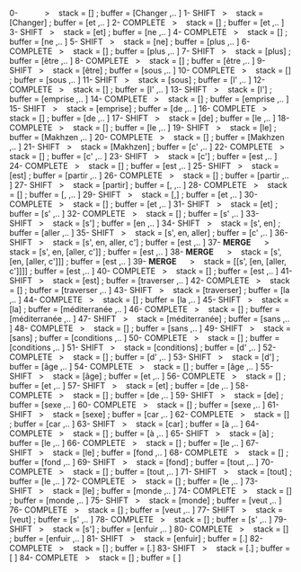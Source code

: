 0- &nbsp;&nbsp;&nbsp;&nbsp;&nbsp;&nbsp;&nbsp;&nbsp;&nbsp;&nbsp;&nbsp;>&nbsp;&nbsp;&nbsp; stack = []   ; buffer = [Changer ,.. ]
1- SHIFT&nbsp;&nbsp;&nbsp;>&nbsp;&nbsp;&nbsp; stack = [Changer]   ; buffer = [et ,.. ]
2- COMPLETE&nbsp;&nbsp;&nbsp;>&nbsp;&nbsp;&nbsp; stack = []   ; buffer = [et ,.. ]
3- SHIFT&nbsp;&nbsp;&nbsp;>&nbsp;&nbsp;&nbsp; stack = [et]   ; buffer = [ne ,.. ]
4- COMPLETE&nbsp;&nbsp;&nbsp;>&nbsp;&nbsp;&nbsp; stack = []   ; buffer = [ne ,.. ]
5- SHIFT&nbsp;&nbsp;&nbsp;>&nbsp;&nbsp;&nbsp; stack = [ne]   ; buffer = [plus ,.. ]
6- COMPLETE&nbsp;&nbsp;&nbsp;>&nbsp;&nbsp;&nbsp; stack = []   ; buffer = [plus ,.. ]
7- SHIFT&nbsp;&nbsp;&nbsp;>&nbsp;&nbsp;&nbsp; stack = [plus]   ; buffer = [être ,.. ]
8- COMPLETE&nbsp;&nbsp;&nbsp;>&nbsp;&nbsp;&nbsp; stack = []   ; buffer = [être ,.. ]
9- SHIFT&nbsp;&nbsp;&nbsp;>&nbsp;&nbsp;&nbsp; stack = [être]   ; buffer = [sous ,.. ]
10- COMPLETE&nbsp;&nbsp;&nbsp;>&nbsp;&nbsp;&nbsp; stack = []   ; buffer = [sous ,.. ]
11- SHIFT&nbsp;&nbsp;&nbsp;>&nbsp;&nbsp;&nbsp; stack = [sous]   ; buffer = [l' ,.. ]
12- COMPLETE&nbsp;&nbsp;&nbsp;>&nbsp;&nbsp;&nbsp; stack = []   ; buffer = [l' ,.. ]
13- SHIFT&nbsp;&nbsp;&nbsp;>&nbsp;&nbsp;&nbsp; stack = [l']   ; buffer = [emprise ,.. ]
14- COMPLETE&nbsp;&nbsp;&nbsp;>&nbsp;&nbsp;&nbsp; stack = []   ; buffer = [emprise ,.. ]
15- SHIFT&nbsp;&nbsp;&nbsp;>&nbsp;&nbsp;&nbsp; stack = [emprise]   ; buffer = [de ,.. ]
16- COMPLETE&nbsp;&nbsp;&nbsp;>&nbsp;&nbsp;&nbsp; stack = []   ; buffer = [de ,.. ]
17- SHIFT&nbsp;&nbsp;&nbsp;>&nbsp;&nbsp;&nbsp; stack = [de]   ; buffer = [le ,.. ]
18- COMPLETE&nbsp;&nbsp;&nbsp;>&nbsp;&nbsp;&nbsp; stack = []   ; buffer = [le ,.. ]
19- SHIFT&nbsp;&nbsp;&nbsp;>&nbsp;&nbsp;&nbsp; stack = [le]   ; buffer = [Makhzen ,.. ]
20- COMPLETE&nbsp;&nbsp;&nbsp;>&nbsp;&nbsp;&nbsp; stack = []   ; buffer = [Makhzen ,.. ]
21- SHIFT&nbsp;&nbsp;&nbsp;>&nbsp;&nbsp;&nbsp; stack = [Makhzen]   ; buffer = [c' ,.. ]
22- COMPLETE&nbsp;&nbsp;&nbsp;>&nbsp;&nbsp;&nbsp; stack = []   ; buffer = [c' ,.. ]
23- SHIFT&nbsp;&nbsp;&nbsp;>&nbsp;&nbsp;&nbsp; stack = [c']   ; buffer = [est ,.. ]
24- COMPLETE&nbsp;&nbsp;&nbsp;>&nbsp;&nbsp;&nbsp; stack = []   ; buffer = [est ,.. ]
25- SHIFT&nbsp;&nbsp;&nbsp;>&nbsp;&nbsp;&nbsp; stack = [est]   ; buffer = [partir ,.. ]
26- COMPLETE&nbsp;&nbsp;&nbsp;>&nbsp;&nbsp;&nbsp; stack = []   ; buffer = [partir ,.. ]
27- SHIFT&nbsp;&nbsp;&nbsp;>&nbsp;&nbsp;&nbsp; stack = [partir]   ; buffer = [, ,.. ]
28- COMPLETE&nbsp;&nbsp;&nbsp;>&nbsp;&nbsp;&nbsp; stack = []   ; buffer = [, ,.. ]
29- SHIFT&nbsp;&nbsp;&nbsp;>&nbsp;&nbsp;&nbsp; stack = [,]   ; buffer = [et ,.. ]
30- COMPLETE&nbsp;&nbsp;&nbsp;>&nbsp;&nbsp;&nbsp; stack = []   ; buffer = [et ,.. ]
31- SHIFT&nbsp;&nbsp;&nbsp;>&nbsp;&nbsp;&nbsp; stack = [et]   ; buffer = [s' ,.. ]
32- COMPLETE&nbsp;&nbsp;&nbsp;>&nbsp;&nbsp;&nbsp; stack = []   ; buffer = [s' ,.. ]
33- SHIFT&nbsp;&nbsp;&nbsp;>&nbsp;&nbsp;&nbsp; stack = [s']   ; buffer = [en ,.. ]
34- SHIFT&nbsp;&nbsp;&nbsp;>&nbsp;&nbsp;&nbsp; stack = [s', en]   ; buffer = [aller ,.. ]
35- SHIFT&nbsp;&nbsp;&nbsp;>&nbsp;&nbsp;&nbsp; stack = [s', en, aller]   ; buffer = [c' ,.. ]
36- SHIFT&nbsp;&nbsp;&nbsp;>&nbsp;&nbsp;&nbsp; stack = [s', en, aller, c']   ; buffer = [est ,.. ]
37- **MERGE**&nbsp;&nbsp;&nbsp;&nbsp;&nbsp;&nbsp;>&nbsp;&nbsp;&nbsp; stack = [s', en, [aller, c']]   ; buffer = [est ,.. ]
38- **MERGE**&nbsp;&nbsp;&nbsp;&nbsp;&nbsp;&nbsp;>&nbsp;&nbsp;&nbsp; stack = [s', [en, [aller, c']]]   ; buffer = [est ,.. ]
39- **MERGE**&nbsp;&nbsp;&nbsp;&nbsp;&nbsp;&nbsp;>&nbsp;&nbsp;&nbsp; stack = [[s', [en, [aller, c']]]]   ; buffer = [est ,.. ]
40- COMPLETE&nbsp;&nbsp;&nbsp;>&nbsp;&nbsp;&nbsp; stack = []   ; buffer = [est ,.. ]
41- SHIFT&nbsp;&nbsp;&nbsp;>&nbsp;&nbsp;&nbsp; stack = [est]   ; buffer = [traverser ,.. ]
42- COMPLETE&nbsp;&nbsp;&nbsp;>&nbsp;&nbsp;&nbsp; stack = []   ; buffer = [traverser ,.. ]
43- SHIFT&nbsp;&nbsp;&nbsp;>&nbsp;&nbsp;&nbsp; stack = [traverser]   ; buffer = [la ,.. ]
44- COMPLETE&nbsp;&nbsp;&nbsp;>&nbsp;&nbsp;&nbsp; stack = []   ; buffer = [la ,.. ]
45- SHIFT&nbsp;&nbsp;&nbsp;>&nbsp;&nbsp;&nbsp; stack = [la]   ; buffer = [méditerranée ,.. ]
46- COMPLETE&nbsp;&nbsp;&nbsp;>&nbsp;&nbsp;&nbsp; stack = []   ; buffer = [méditerranée ,.. ]
47- SHIFT&nbsp;&nbsp;&nbsp;>&nbsp;&nbsp;&nbsp; stack = [méditerranée]   ; buffer = [sans ,.. ]
48- COMPLETE&nbsp;&nbsp;&nbsp;>&nbsp;&nbsp;&nbsp; stack = []   ; buffer = [sans ,.. ]
49- SHIFT&nbsp;&nbsp;&nbsp;>&nbsp;&nbsp;&nbsp; stack = [sans]   ; buffer = [conditions ,.. ]
50- COMPLETE&nbsp;&nbsp;&nbsp;>&nbsp;&nbsp;&nbsp; stack = []   ; buffer = [conditions ,.. ]
51- SHIFT&nbsp;&nbsp;&nbsp;>&nbsp;&nbsp;&nbsp; stack = [conditions]   ; buffer = [d' ,.. ]
52- COMPLETE&nbsp;&nbsp;&nbsp;>&nbsp;&nbsp;&nbsp; stack = []   ; buffer = [d' ,.. ]
53- SHIFT&nbsp;&nbsp;&nbsp;>&nbsp;&nbsp;&nbsp; stack = [d']   ; buffer = [âge ,.. ]
54- COMPLETE&nbsp;&nbsp;&nbsp;>&nbsp;&nbsp;&nbsp; stack = []   ; buffer = [âge ,.. ]
55- SHIFT&nbsp;&nbsp;&nbsp;>&nbsp;&nbsp;&nbsp; stack = [âge]   ; buffer = [et ,.. ]
56- COMPLETE&nbsp;&nbsp;&nbsp;>&nbsp;&nbsp;&nbsp; stack = []   ; buffer = [et ,.. ]
57- SHIFT&nbsp;&nbsp;&nbsp;>&nbsp;&nbsp;&nbsp; stack = [et]   ; buffer = [de ,.. ]
58- COMPLETE&nbsp;&nbsp;&nbsp;>&nbsp;&nbsp;&nbsp; stack = []   ; buffer = [de ,.. ]
59- SHIFT&nbsp;&nbsp;&nbsp;>&nbsp;&nbsp;&nbsp; stack = [de]   ; buffer = [sexe ,.. ]
60- COMPLETE&nbsp;&nbsp;&nbsp;>&nbsp;&nbsp;&nbsp; stack = []   ; buffer = [sexe ,.. ]
61- SHIFT&nbsp;&nbsp;&nbsp;>&nbsp;&nbsp;&nbsp; stack = [sexe]   ; buffer = [car ,.. ]
62- COMPLETE&nbsp;&nbsp;&nbsp;>&nbsp;&nbsp;&nbsp; stack = []   ; buffer = [car ,.. ]
63- SHIFT&nbsp;&nbsp;&nbsp;>&nbsp;&nbsp;&nbsp; stack = [car]   ; buffer = [à ,.. ]
64- COMPLETE&nbsp;&nbsp;&nbsp;>&nbsp;&nbsp;&nbsp; stack = []   ; buffer = [à ,.. ]
65- SHIFT&nbsp;&nbsp;&nbsp;>&nbsp;&nbsp;&nbsp; stack = [à]   ; buffer = [le ,.. ]
66- COMPLETE&nbsp;&nbsp;&nbsp;>&nbsp;&nbsp;&nbsp; stack = []   ; buffer = [le ,.. ]
67- SHIFT&nbsp;&nbsp;&nbsp;>&nbsp;&nbsp;&nbsp; stack = [le]   ; buffer = [fond ,.. ]
68- COMPLETE&nbsp;&nbsp;&nbsp;>&nbsp;&nbsp;&nbsp; stack = []   ; buffer = [fond ,.. ]
69- SHIFT&nbsp;&nbsp;&nbsp;>&nbsp;&nbsp;&nbsp; stack = [fond]   ; buffer = [tout ,.. ]
70- COMPLETE&nbsp;&nbsp;&nbsp;>&nbsp;&nbsp;&nbsp; stack = []   ; buffer = [tout ,.. ]
71- SHIFT&nbsp;&nbsp;&nbsp;>&nbsp;&nbsp;&nbsp; stack = [tout]   ; buffer = [le ,.. ]
72- COMPLETE&nbsp;&nbsp;&nbsp;>&nbsp;&nbsp;&nbsp; stack = []   ; buffer = [le ,.. ]
73- SHIFT&nbsp;&nbsp;&nbsp;>&nbsp;&nbsp;&nbsp; stack = [le]   ; buffer = [monde ,.. ]
74- COMPLETE&nbsp;&nbsp;&nbsp;>&nbsp;&nbsp;&nbsp; stack = []   ; buffer = [monde ,.. ]
75- SHIFT&nbsp;&nbsp;&nbsp;>&nbsp;&nbsp;&nbsp; stack = [monde]   ; buffer = [veut ,.. ]
76- COMPLETE&nbsp;&nbsp;&nbsp;>&nbsp;&nbsp;&nbsp; stack = []   ; buffer = [veut ,.. ]
77- SHIFT&nbsp;&nbsp;&nbsp;>&nbsp;&nbsp;&nbsp; stack = [veut]   ; buffer = [s' ,.. ]
78- COMPLETE&nbsp;&nbsp;&nbsp;>&nbsp;&nbsp;&nbsp; stack = []   ; buffer = [s' ,.. ]
79- SHIFT&nbsp;&nbsp;&nbsp;>&nbsp;&nbsp;&nbsp; stack = [s']   ; buffer = [enfuir ,.. ]
80- COMPLETE&nbsp;&nbsp;&nbsp;>&nbsp;&nbsp;&nbsp; stack = []   ; buffer = [enfuir ,.. ]
81- SHIFT&nbsp;&nbsp;&nbsp;>&nbsp;&nbsp;&nbsp; stack = [enfuir]   ; buffer = [.]
82- COMPLETE&nbsp;&nbsp;&nbsp;>&nbsp;&nbsp;&nbsp; stack = []   ; buffer = [.]
83- SHIFT&nbsp;&nbsp;&nbsp;>&nbsp;&nbsp;&nbsp; stack = [.]   ; buffer = [ ]
84- COMPLETE&nbsp;&nbsp;&nbsp;>&nbsp;&nbsp;&nbsp; stack = []   ; buffer = [ ]
